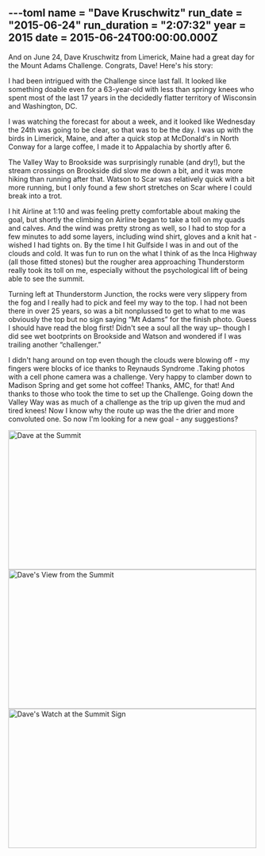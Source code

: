 ---toml
name = "Dave Kruschwitz"
run_date = "2015-06-24"
run_duration = "2:07:32"
year = 2015
date = 2015-06-24T00:00:00.000Z
---

And on June 24, Dave Kruschwitz from Limerick, Maine had a great day for the Mount Adams Challenge. Congrats, Dave! Here's his story:

I had been intrigued with the Challenge since last fall.  It looked like something doable even for a 63-year-old with less than springy knees who spent most of the last 17 years in the decidedly flatter territory of Wisconsin and Washington, DC.

I was watching the forecast for about a week, and it looked like Wednesday the 24th was going to be clear, so that was to be the day.  I was up with the birds in Limerick, Maine, and after a quick stop at McDonald's in North Conway for a large coffee, I made it to Appalachia by shortly after 6.

The Valley Way to Brookside was surprisingly runable (and dry!), but the stream crossings on Brookside did slow me down a bit, and it was more hiking than running after that.  Watson to Scar was relatively quick with a bit more running, but I only found a few short stretches on Scar where I could break into a trot.

I hit Airline at 1:10 and was feeling pretty comfortable about making the goal, but shortly the climbing on Airline began to take a toll on my quads and calves.  And the wind was pretty strong as well, so I had to stop for a few minutes to add some layers, including wind shirt, gloves and a knit hat - wished I had tights on.  By the time I hit Gulfside I was in and out of the clouds and cold.  It was fun to run on the what I think of as the Inca Highway (all those fitted stones) but the rougher area approaching Thunderstorm really took its toll on me, especially without the psychological lift of being able to see the summit.

Turning left at Thunderstorm Junction, the rocks were very slippery from the fog and I really had to pick and feel my way to the top.  I had not been there in over 25 years, so was a bit nonplussed to get to what to me was obviously the top but no sign saying “Mt Adams” for the finish photo.  Guess I should have read the blog first!   Didn't see a soul all the way up– though I did see wet bootprints on Brookside and Watson and wondered if I was trailing another “challenger.”

I didn't hang around on top even though the clouds were blowing off - my fingers were blocks of ice thanks to Reynauds Syndrome .Taking photos with a cell phone camera was a challenge.  Very happy to clamber down to Madison Spring and get some hot coffee!  Thanks, AMC, for that!  And thanks to those who took the time to set up the Challenge.  Going down the Valley Way was as much of a challenge as the trip up given the mud and tired knees! Now I know why the route up was the the drier and more convoluted one.   So now I'm looking for a new goal - any suggestions?

<img src="/assets/images/uploads/kruschwitz-summit.jpg" alt="Dave at the Summit" width="500" height="281" class="img-fluid">
<img src="/assets/images/uploads/kruschwitz-view.jpg" alt="Dave's View from the Summit" width="500" height="281" class="img-fluid">
<img src="/assets/images/uploads/kruschwitz-watch.jpg" alt="Dave's Watch at the Summit Sign" width="500" height="281" class="img-fluid">


